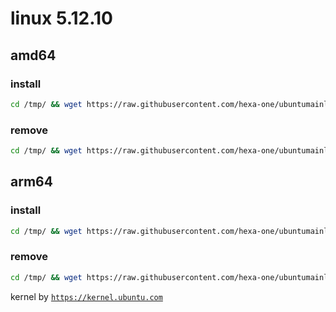 # linux 5.12.10

## amd64

### install
```bash
cd /tmp/ && wget https://raw.githubusercontent.com/hexa-one/ubuntumainline/main/catalog/5.12.10/install.sh && chmod +x install.sh && sudo ./install.sh -amd
```
### remove
```bash
cd /tmp/ && wget https://raw.githubusercontent.com/hexa-one/ubuntumainline/main/catalog/5.12.10/install.sh && chmod +x install.sh && sudo ./install.sh -r
```
## arm64

### install
```bash
cd /tmp/ && wget https://raw.githubusercontent.com/hexa-one/ubuntumainline/main/catalog/5.12.10/install.sh && chmod +x install.sh && sudo ./install.sh -arm
```
### remove
```bash
cd /tmp/ && wget https://raw.githubusercontent.com/hexa-one/ubuntumainline/main/catalog/5.12.10/install.sh && chmod +x install.sh && sudo ./install.sh -r
```


kernel by [`https://kernel.ubuntu.com`](https://kernel.ubuntu.com/)
